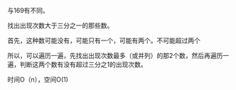 与169有不同。

找出出现次数大于三分之一的那些数。

首先，这种数可能没有，可能只有一个，可能有两个。不可能超过两个

所以，可以遍历一遍，先找出出现次数最多（或并列）的那2个数，然后再遍历一遍，判断这两个数有没有超过三分之1的出现次数。

时间O（n），空间O(1)